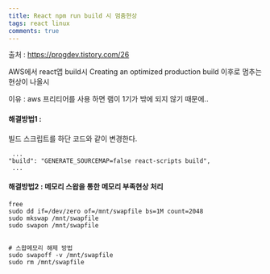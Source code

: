 ```yaml
---
title: React npm run build 시 멈춤현상
tags: react linux
comments: true
---
```


출처 : https://progdev.tistory.com/26   

AWS에서 react앱 build시 Creating an optimized production build 이후로 멈추는 현상이 나올시

이유 : aws 프리티어를 사용 하면 램이 1기가 밖에 되지 않기 때문에..   

#### 해결방법1 : #### 
빌드 스크립트를 하단 코드와 같이 변경한다.   
```
 ...
"build": "GENERATE_SOURCEMAP=false react-scripts build",
 ... 

```

#### 해결방법2 : 메모리 스왑을 통한 메모리 부족현상 처리 ####
```
free
sudo dd if=/dev/zero of=/mnt/swapfile bs=1M count=2048
sudo mkswap /mnt/swapfile
sudo swapon /mnt/swapfile


# 스왑메모리 해제 방법
sudo swapoff -v /mnt/swapfile
sudo rm /mnt/swapfile
```
